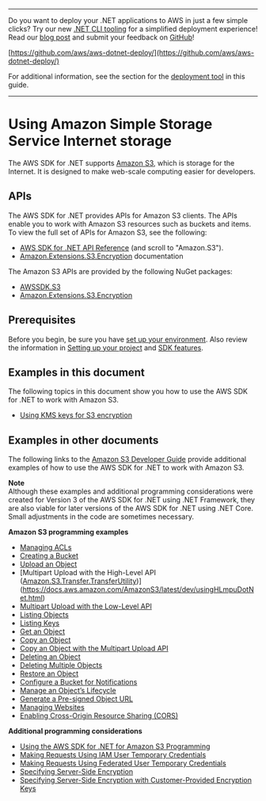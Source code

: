 --------

Do you want to deploy your \.NET applications to AWS in just a few simple clicks? Try our new [\.NET CLI tooling](https://www.nuget.org/packages/AWS.Deploy.CLI/) for a simplified deployment experience\! Read our [blog post](https://aws.amazon.com/blogs/developer/reimagining-the-aws-net-deployment-experience/) and submit your feedback on [GitHub](https://github.com/aws/aws-dotnet-deploy)\!

 [https://github.com/aws/aws-dotnet-deploy/](https://github.com/aws/aws-dotnet-deploy/)

For additional information, see the section for the [deployment tool](https://docs.aws.amazon.com/sdk-for-net/v3/developer-guide/deployment-tool.html) in this guide\.

--------

# Using Amazon Simple Storage Service Internet storage<a name="s3-apis-intro"></a>

The AWS SDK for \.NET supports [Amazon S3](https://aws.amazon.com/s3/), which is storage for the Internet\. It is designed to make web\-scale computing easier for developers\.

## APIs<a name="w99aac21c15c23b5"></a>

The AWS SDK for \.NET provides APIs for Amazon S3 clients\. The APIs enable you to work with Amazon S3 resources such as buckets and items\. To view the full set of APIs for Amazon S3, see the following:
+ [AWS SDK for \.NET API Reference](https://docs.aws.amazon.com/sdkfornet/v3/apidocs/) \(and scroll to "Amazon\.S3"\)\.
+ [Amazon\.Extensions\.S3\.Encryption](https://aws.github.io/amazon-s3-encryption-client-dotnet/api/Amazon.Extensions.S3.Encryption.html) documentation

The Amazon S3 APIs are provided by the following NuGet packages:
+ [AWSSDK\.S3](https://www.nuget.org/packages/AWSSDK.S3)
+ [Amazon\.Extensions\.S3\.Encryption](https://www.nuget.org/packages/Amazon.Extensions.S3.Encryption)

## Prerequisites<a name="w99aac21c15c23b7"></a>

Before you begin, be sure you have [set up your environment](net-dg-setup.md)\. Also review the information in [Setting up your project](net-dg-config.md) and [SDK features](net-dg-sdk-features.md)\.

## Examples in this document<a name="s3-apis-examples"></a>

The following topics in this document show you how to use the AWS SDK for \.NET to work with Amazon S3\.
+ [Using KMS keys for S3 encryption](kms-keys-s3-encryption.md)

## Examples in other documents<a name="s3-apis-examples-other"></a>

The following links to the [Amazon S3 Developer Guide](https://docs.aws.amazon.com/AmazonS3/latest/dev/) provide additional examples of how to use the AWS SDK for \.NET to work with Amazon S3\.

**Note**  
Although these examples and additional programming considerations were created for Version 3 of the AWS SDK for \.NET using \.NET Framework, they are also viable for later versions of the AWS SDK for \.NET using \.NET Core\. Small adjustments in the code are sometimes necessary\.

**Amazon S3 programming examples**
+  [Managing ACLs](https://docs.aws.amazon.com/AmazonS3/latest/dev/acl-using-dot-net-sdk.html) 
+  [Creating a Bucket](https://docs.aws.amazon.com/AmazonS3/latest/dev/create-bucket-get-location-example.html#create-bucket-get-location-dotnet) 
+  [Upload an Object](https://docs.aws.amazon.com/AmazonS3/latest/dev/UploadObjSingleOpNET.html) 
+  [Multipart Upload with the High\-Level API \([Amazon\.S3\.Transfer\.TransferUtility](https://docs.aws.amazon.com/sdkfornet/v3/apidocs/items/S3/TTransferUtility.html)\)](https://docs.aws.amazon.com/AmazonS3/latest/dev/usingHLmpuDotNet.html) 
+  [Multipart Upload with the Low\-Level API](https://docs.aws.amazon.com/AmazonS3/latest/dev/usingLLmpuDotNet.html) 
+  [Listing Objects](https://docs.aws.amazon.com/AmazonS3/latest/dev/list-obj-version-enabled-bucket.html#list-obj-version-enabled-bucket-sdk-examples) 
+  [Listing Keys](https://docs.aws.amazon.com/AmazonS3/latest/dev/ListingObjectKeysUsingNetSDK.html) 
+  [Get an Object](https://docs.aws.amazon.com/AmazonS3/latest/dev/RetrievingObjectUsingNetSDK.html) 
+  [Copy an Object](https://docs.aws.amazon.com/AmazonS3/latest/dev/CopyingObjectUsingNetSDK.html) 
+  [Copy an Object with the Multipart Upload API](https://docs.aws.amazon.com/AmazonS3/latest/dev/CopyingObjctsUsingLLNetMPUapi.html) 
+  [Deleting an Object](https://docs.aws.amazon.com/AmazonS3/latest/dev/DeletingOneObjectUsingNetSDK.html) 
+  [Deleting Multiple Objects](https://docs.aws.amazon.com/AmazonS3/latest/dev/DeletingMultipleObjectsUsingNetSDK.html) 
+  [Restore an Object](https://docs.aws.amazon.com/AmazonS3/latest/dev/restore-object-dotnet.html) 
+  [Configure a Bucket for Notifications](https://docs.aws.amazon.com/AmazonS3/latest/dev/ways-to-add-notification-config-to-bucket.html) 
+  [Manage an Object’s Lifecycle](https://docs.aws.amazon.com/AmazonS3/latest/dev/manage-lifecycle-using-dot-net.html) 
+  [Generate a Pre\-signed Object URL](https://docs.aws.amazon.com/AmazonS3/latest/dev/ShareObjectPreSignedURLDotNetSDK.html) 
+  [Managing Websites](https://docs.aws.amazon.com/AmazonS3/latest/dev/ConfigWebSiteDotNet.html) 
+  [Enabling Cross\-Origin Resource Sharing \(CORS\)](https://docs.aws.amazon.com/AmazonS3/latest/dev/ManageCorsUsingDotNet.html) 

**Additional programming considerations**
+  [Using the AWS SDK for \.NET for Amazon S3 Programming](https://docs.aws.amazon.com/AmazonS3/latest/dev/UsingTheMPDotNetAPI.html) 
+  [Making Requests Using IAM User Temporary Credentials](https://docs.aws.amazon.com/AmazonS3/latest/dev/AuthUsingTempSessionTokenDotNet.html) 
+  [Making Requests Using Federated User Temporary Credentials](https://docs.aws.amazon.com/AmazonS3/latest/dev/AuthUsingTempFederationTokenDotNet.html) 
+  [Specifying Server\-Side Encryption](https://docs.aws.amazon.com/AmazonS3/latest/dev/SSEUsingDotNetSDK.html) 
+  [Specifying Server\-Side Encryption with Customer\-Provided Encryption Keys](https://docs.aws.amazon.com/AmazonS3/latest/dev/sse-c-using-dot-net-sdk.html) 